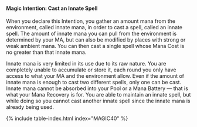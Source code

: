 #### Magic Intention: Cast an Innate Spell

When you declare this Intention, you gather an amount mana from the environment, called innate mana, in order to cast a spell, called an innate spell. The amount of innate mana you can pull from the environment is determined by your MA, but can also be modified by places with strong or weak ambient mana. You can then cast a single spell whose Mana Cost is no greater than that innate mana.

Innate mana is very limited in its use due to its raw nature. You are completely unable to accumulate or store it, each round you only have access to what your MA and the environment allow. Even if the amount of innate mana is enough to cast two different spells, only one can be cast. Innate mana cannot be absorbed into your Pool or a Mana Battery — that is what your Mana Recovery is for. You are able to maintain an innate spell, but while doing so you cannot cast another innate spell since the innate mana is already being used.


{% include table-index.html index="MAGIC40" %}
